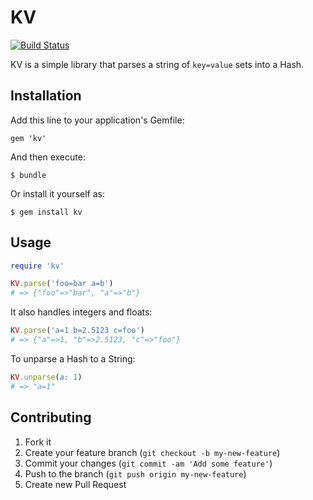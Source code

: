 # KV

[![Build Status](https://secure.travis-ci.org/gorsuch/kv.png)](http://travis-ci.org/gorsuch/kv)

KV is a simple library that parses a string of `key=value` sets into a Hash.

## Installation

Add this line to your application's Gemfile:

    gem 'kv'

And then execute:

    $ bundle

Or install it yourself as:

    $ gem install kv

## Usage

```ruby
require 'kv'

KV.parse('foo=bar a=b')
# => {"foo"=>"bar", "a"=>"b"}
```

It also handles integers and floats:

```ruby
KV.parse('a=1 b=2.5123 c=foo')
# => {"a"=>1, "b"=>2.5123, "c"=>"foo"}
```

To unparse a Hash to a String:

```ruby
KV.unparse(a: 1)
# => "a=1"
```

## Contributing

1. Fork it
2. Create your feature branch (`git checkout -b my-new-feature`)
3. Commit your changes (`git commit -am 'Add some feature'`)
4. Push to the branch (`git push origin my-new-feature`)
5. Create new Pull Request
